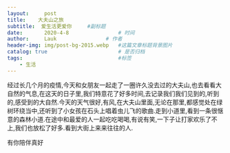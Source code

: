 ```yaml
---
layout:     post   				    
title:    大夫山之旅  				 
subtitle:  爱生活更爱你     #副标题
date:       2020-4-8			   	# 时间
author:     Lauk				# 作者
header-img: img/post-bg-2015.webp 	#这篇文章标题背景图片
catalog: true 						# 是否归档
tags:								#标签
    - 生活
---
```


  经过长几个月的疫情,今天和女朋友一起走了一圈许久没去过的大夫山,也去看看大自然的气息,在这天的日子里,我们特意花了好多时间,去记录我们我们见到的,听到的,感受到的大自然.今天的天气很好,有风,在大夫山里面,无论在那里,都感觉处在绿树环绕当中,还听到了小女孩在石头上唱着虫儿飞的歌曲.走到小道里,看到一条很惬意的森林小道.在途中和最爱的人一起吃吃喝喝,有说有笑,一下子让打家欢乐了不上,我们也放松了好多.看到大街上来来往往的人.

有你陪伴真好